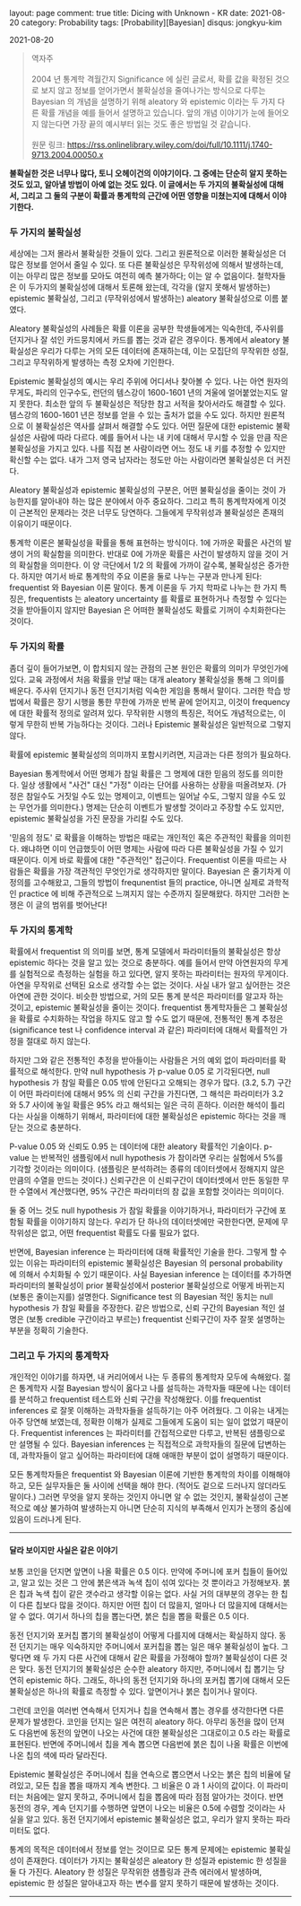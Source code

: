 layout: page
comment: true
title: Dicing with Unknown - KR
date: 2021-08-20
category: Probability
tags: [Probability][Bayesian]
disqus: jongkyu-kim

2021-08-20

> 역자주 <br> <br>
> 2004 년 통계학 격월간지 Significance 에 실린 글로서, 확률 값을 확정된 것으로 보지 않고 정보를 얻어가면서 불확실성을 줄여나가는 방식으로 다루는 Bayesian 의 개념을 설명하기 위해 aleatory 와 epistemic 이라는 두 가지 다른 확률 개념을 예를 들어서 설명하고 있습니다. 앞의 개념 이야기가 눈에 들어오지 않는다면 가장 끝의 예시부터 읽는 것도 좋은 방법일 것 같습니다.<br> <br>
> 원문 링크: https://rss.onlinelibrary.wiley.com/doi/full/10.1111/j.1740-9713.2004.00050.x

__불확실한 것은 너무나 많다, 토니 오헤이건의 이야기이다. 그 중에는 단순히 알지 못하는 것도 있고, 알아낼 방법이 아예 없는 것도 있다. 이 글에서는 두 가지의 불확실성에 대해서, 그리고 그 둘의 구분이 확률과 통계학의 근간에 어떤 영향을 미쳤는지에 대해서 이야기한다.__

### 두 가지의 불확실성

세상에는 그저 몰라서 불확실한 것들이 있다. 그리고 원론적으로 이러한 불확실성은 더 많은 정보를 얻어서 줄일 수 있다. 또 다른 불확실성은 무작위성에 의해서 발생하는데, 이는 아무리 많은 정보를 모아도 여전히 예측 불가하다; 이는 알 수 없음이다. 철학자들은 이 두가지의 불확실성에 대해서 토론해 왔는데, 각각을 (알지 못해서 발생하는) epistemic 불확실성, 그리고 (무작위성에서 발생하는) aleatory 불확실성으로 이름 붙였다.

Aleatory 불확실성의 사례들은 확률 이론을 공부한 학생들에게는 익숙한데, 주사위를 던지거나 잘 섞인 카드뭉치에서 카드를 뽑는 것과 같은 경우이다. 통계에서 aleatory 불확실성은 우리가 다루는 거의 모든 데이터에 존재하는데, 이는 모집단의 무작위한 성질, 그리고 무작위하게 발생하는 측정 오차에 기인한다.

Epistemic 불확실성의 예시는 우리 주위에 어디서나 찾아볼 수 있다. 나는 아연 원자의 무게도, 파리의 인구수도, 런던의 템스강이 1600-1601 년의 겨울에 얼어붙었는지도 알지 못한다. 최소한 앞의 두 불확실성은 적당한 참고 서적을 찾아서라도 해결할 수 있다. 템스강의 1600-1601 년은 정보를 얻을 수 있는 출처가 없을 수도 있다. 하지만 원론적으로 이 불확실성은 역사를 살펴서 해결할 수도 있다. 어떤 질문에 대한 epistemic 불확실성은 사람에 따라 다르다. 예를 들어서 나는 내 키에 대해서 무시할 수 있을 만큼 작은 불확실성을 가지고 있다. 나를 직접 본 사람이라면 어느 정도 내 키를 추정할 수 있지만 확신할 수는 없다. 내가 그저 영국 남자라는 정도만 아는 사람이라면 불확실성은 더 커진다.

Aleatory 불확실성과 epistemic 불확실성의 구분은, 어떤 불확실성을 줄이는 것이 가능한지를 알아내야 하는 많은 분야에서 아주 중요하다. 그리고 특히  통계학자에게 이것이 근본적인 문제라는 것은 너무도 당연하다. 그들에게 무작위성과 불확실성은 존재의 이유이기 때문이다.

통계학 이론은 불확실성을 확률을 통해 표현하는 방식이다. 1에 가까운 확률은 사건의 발생이 거의 확실함을 의미한다. 반대로 0에 가까운 확률은 사건이 발생하지 않을 것이 거의 확실함을 의미한다. 이 양 극단에서 1/2 의 확률에 가까이 갈수록, 불확실성은 증가한다. 하지만 여기서 바로 통계학의 주요 이론을 둘로 나누는 구분과 만나게 된다: frequentist 와 Bayesian 이론 말이다. 통계 이론을 두 가지 학파로 나누는 한 가지 특징은, frequentists 는 aleatory uncertainty 를 확률로 표현하거나 측정할 수 있다는 것을 받아들이지 않지만 Bayesian 은 어떠한 불확실성도 확률로 기꺼이 수치화한다는 것이다.

### 두 가지의 확률

좀더 깊이 들어가보면, 이 합치되지 않는 관점의 근본 원인은 확률의 의미가 무엇인가에 있다. 교육 과정에서 처음 확률을 만날 때는 대개 aleatory 불확실성을 통해 그 의미를 배운다. 주사위 던지기나 동전 던지기처럼 익숙한 게임을 통해서 말이다. 그러한 학습 방법에서 확률은 장기 시행을 통한 무한에 가까운 반복 끝에 얻어지고, 이것이 frequency 에 대한 확률적 정의로 알려져 있다. 무작위한 시행의 특징은, 적어도 개념적으로는, 이렇게 무한히 반복 가능하다는 것이다. 그러나 Epistemic 불확실성은 일반적으로 그렇지 않다.

확률에 epistemic 불확실성의 의미까지 포함시키려면, 지금과는 다른 정의가 필요하다.

Bayesian 통계학에서 어떤 명제가 참일 확률은 그 명제에 대한 믿음의 정도를 의미한다. 일상 생활에서 "사건" 대신 "가정" 이라는 단어를 사용하는 상황을 떠올려보자. (가정은 참일수도 거짓일 수도 있는 명제이고, 이벤트는 일어날 수도, 그렇지 않을 수도 있는 무언가를 의미한다.) 명제는 단순히 이벤트가 발생할 것이라고 주장할 수도 있지만, epistemic 불확실성을 가진 문장을 가리킬 수도 있다.

'믿음의 정도' 로 확률을 이해하는 방법은 때로는 개인적인 혹은 주관적인 확률을 의미힌다. 왜냐하면 이미 언급했듯이 어떤 명제는 사람에 따라 다른 불확실성을 가질 수 있기 때문이다. 이게 바로 확률에 대한 "주관적인" 접근이다. Frequentist 이론을 따르는 사람들은 확률을 가장 객관적인 무엇인가로 생각하지만 말이다. Bayesian 은 줄기차게 이 정의를 고수해왔고, 그들의 방법이 frequnentist 들의 practice, 아니면 실제로 과학적인 practice 에 비해 주관적으로 느껴지지 않는 수준까지 질문해왔다. 하지만 그러한 논쟁은 이 글의 범위를 벗어난다!

### 두 가지의 통계학

확률에서 frequentist 의 의미를 보면, 통계 모델에서 파라미터들의 불확실성은 항상 epistemic 하다는 것을 알고 있는 것으로 충분하다. 예를 들어서 만약 아연원자의 무게를 실험적으로 측정하는 실험을 하고 있다면, 알지 못하는 파라미터는 원자의 무게이다. 아연을 무작위로 선택된 요소로 생각할 수는 없는 것이다. 사실 내가 알고 싶어한는 것은 아연에 관한 것이다. 비슷한 방법으로, 거의 모든 통계 분석은 파라미터를 알고자 하는 것이고, epistemic 불확실성을 줄이는 것이다. frequentist 통계학자들은 그 불확실성을 확률로 수치화하는 작업을 하지도 않고 할 수도 없기 때문에, 전통적인 통계 추정은 (significance test 나 confidence interval 과 같은) 파라미터에 대해서 확률적인 가정을 절대로 하지 않는다.

하지만 그와 같은 전통적인 추정을 받아들이는 사람들은 거의 예외 없이 파라미터를 확률적으로 해석한다. 만약 null hypothesis 가 p-value 0.05 로 기각된다면, null hypothesis 가 참일 확률은 0.05 밖에 안된다고 오해되는 경우가 많다. (3.2, 5.7) 구간이 어떤 파라미터에 대해서 95% 의 신뢰 구간을 가진다면, 그 해석은 파라미터가 3.2 와 5.7 사이에 놓일 확률은 95% 라고 해석되는 일은 극히 흔하다. 이러한 해석이 틀리다는 사실을 이해하기 위해서, 파라미터에 대한 불확실성은 epistemic 하다는 것을 깨닫는 것으로 충분하다.

P-value 0.05 와 신뢰도 0.95 는 데이터에 대한 aleatory 확률적인 기술이다. p-value 는 반복적인 샘플링에서 null hypothesis 가 참이라면 우리는 실험에서 5%를 기각할 것이라는 의미이다. (샘플링은 분석하려는 종류의 데이터셋에서 정해지지 않은 만큼의 수열을 만드는 것이다.) 신뢰구간은 이 신뢰구간이 데이터셋에서 만든 동일한 무한 수열에서 계산했다면, 95% 구간은 파라미터의 참 값을 포함할 것이라는 의미이다.

둘 중 어느 것도 null hypothesis 가 참일 확률을 이야기하거나, 파라미터가 구간에 포함될 확률을 이야기하지 않는다. 우리가 단 하나의 데이터셋에만 국한한다면, 문제에 무작위성은 없고, 어떤 frequentist 확률도 다룰 필요가 없다.

반면에, Bayesian inference 는 파라미터에 대해 확률적인 기술을 한다. 그렇게 할 수 있는 이유는 파라미터의 epistemic 불확실성은 Bayesian 의 personal probability 에 의해서 수치화될 수 있기 때문이다. 사실 Bayesian inference 는 데이터를 추가하면 파라미터의 불확실성이 prior 불확실성에서 posterior 불확실성으로 어떻게 바뀌는지 (보통은 줄이는지를) 설명한다. Significance test 의 Bayesian 적인 동치는 null hypothesis 가 참일 확률을 주장한다. 같은 방법으로, 신뢰 구간의 Bayesian 적인 설명은 (보통 credible 구간이라고 부르는) frequentist 신뢰구간이 자주 잘못 설명하는 부분을 정확히 기술한다.

### 그리고 두 가지의 통계학자

개인적인 이야기를 하자면, 내 커리어에서 나는 두 종류의 통계학자 모두에 속해왔다. 젊은 통계학자 시절 Bayesian 방식이 옳다고 나를 설득하는 과학자들 때문에 나는 데이터를 분석하고 frequentist 테스트와 신뢰 구간을 작성해왔다. 이를 frequentist inferences 로 잘못 이해하는 과학자들을 설득하기는 아주 어려웠다. 그 이유는 내게는 아주 당연해 보였는데, 정확한 이해가 실제로 그들에게 도움이 되는 일이 없었기 때문이다. Frequentist inferences 는 파라미터를 간접적으로만 다루고, 반복된 샘플링으로만 설명될 수 있다. Bayesian inferences 는 직접적으로 과학자들의 질문에 답변하는데, 과학자들이 알고 싶어하는 파라미터에 대해 애매한 부분이 없이 설명하기 때문이다.

모든 통계학자들은 frequentist 와 Bayesian 이론에 기반한 통계학의 차이를 이해해야 하고, 모든 실무자들은 둘 사이에 선택을 해야 한다. (적어도 겉으로 드러나지 않더라도 말이다.) 그러면 무엇을 알지 못하는 것인지 아니면 알 수 없는 것인지, 불확실성이 근본적으로 예상 불가하여 발생하는지 아니면 단순히 지식의 부족해서 인지가 논쟁의 중심에 있음이 드러나게 된다.




---
#### 달라 보이지만 사실은 같은 이야기

보통 코인을 던지면 앞면이 나올 확률은 0.5 이다. 만약에 주머니에 포커 칩들이 들어있고, 알고 있는 것은 그 안에 붉은색과 녹색 칩이 섞여 있다는 것 뿐이라고 가정해보자. 붉은 칩과 녹색 칩이 같은 갯수라고 생각할 이유는 없다. 사실 거의 대부분의 경우는 한 칩이 다른 칩보다 많을 것이다. 하지만 어떤 칩이 더 많을지, 얼마나 더 많을지에 대해서는 알 수 없다. 여기서 하나의 칩을 뽑는다면, 붉은 칩을 뽑을 확률은 0.5 이다.

동전 던지기와 포커칩 뽑기의 불확실성이 어떻게 다를지에 대해서는 확실하지 않다. 동전 던지기는 매우 익숙하지만 주머니에서 포커칩을 뽑는 일은 매우 불확실성이 높다. 그렇다면 왜 두 가지 다른 사건에 대해서 같은 확률을 가정해야 할까? 불확실성이 다른 것은 맞다. 동전 던지기의 불확실성은 순수한 aleatory 하지만, 주머니에서 칩 뽑기는 당연히 epistemic 하다. 그래도, 하나의 동전 던지기와 하나의 포커칩 뽑기에 대해서 모든 불확실성은 하나의 확률로 측정할 수 있다. 앞면이거나 붉은 칩이거나 말이다.

그런데 코인을 여러번 연속해서 던지거나 칩을 연속해서 뽑는 경우를 생각한다면 다른 문제가 발생한다. 코인을 던지는 일은 여전히 aleatory 하다. 아무리 동전을 많이 던져도 다음번에 동전의 앞면이 나오는 사건에 대한 불확실성은 그대로이고 0.5 라는 확률로 표현된다. 반면에 주머니에서 칩을 계속 뽑으면 다음번에 붉은 칩이 나올 확률은 이번에 나온 칩의 색에 따라 달라진다.

Epistemic 불확실성은 주머니에서 칩을 연속으로 뽑으면서 나오는 붉은 칩의 비율에 달려있고, 모든 칩을 뽑을 때까지 계속 변한다. 그 비율은 0 과 1 사이의 값이다. 이 파라미터는 처음에는 알지 못하고, 주머니에서 칩을 뽑음에 따라 점점 알아가는 것이다. 반면 동전의 경우, 계속 던지기를 수행하면 앞면이 나오는 비율은 0.5에 수렴할 것이라는 사실을 알고 있다. 동전 던지기에서 epistemic 불확실성은 없고, 우리가 알지 못하는 파라미터도 없다.

통계의 목적은 데이터에서 정보를 얻는 것이므로 모든 통계 문제에는 epistemic 불확실성이 존재한다. 데이터가 가지는 불확실성은 aleatory 한 성질과 epistemic 한 성질을 둘 다 가진다. Aleatory 한 성질은 무작위한 샘플링과 관측 에러에서 발생하며, epistemic 한 성질은 알아내고자 하는 변수를 알지 못하기 때문에 발생하는 것이다.
___
